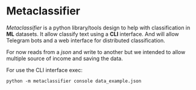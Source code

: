# Metaclassifier

*Metaclassifier* is a python library/tools design to help with classification in **ML** datasets. It allow classify text using a **CLI** interface. And will allow Telegram bots and a web interface for distributed classification.

For now reads from a *json* and write to another but we intended to allow multiple source of income and saving the data.

For use the CLI interface exec:

``` {.bash}
python -m metaclassifier console data_example.json
```
